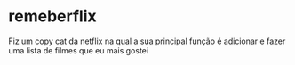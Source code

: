 # remeberflix
Fiz um copy cat da netflix na qual a sua principal função é adicionar e fazer uma lista de filmes que eu mais gostei
